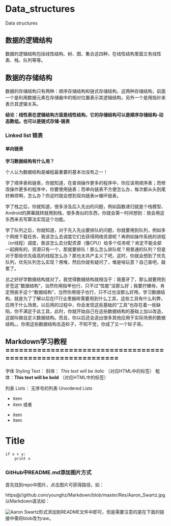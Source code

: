 # Data_structures
Data structures


## 数据的逻辑结构
数据的逻辑结构包括线性结构、树、图、集合这四种，在线性结构里面又有线性表、栈、队列等等。

## 数据的存储结构
数据的存储结构只有两种：顺序存储结构和链式存储结构，这两种存储结构，前面一个是利用数据元素在存储器中的相对位置表示其逻辑结构，另外一个是用指针来表示其逻辑关系。

**结论：线性表在逻辑结构方面是线性结构，它的存储结构可以是顺序存储结构-动态数组。也可以是链式存储-链表**

### Linked list 链表


#### 单向链表



**学习数据结构有什么用？**

个人认为数据结构是编程最重要的基本功没有之一！

学了顺序表和链表，你就知道，在查询操作更多的程序中，你应该用顺序表；而修改操作更多的程序中，你要使用链表；而单向链表不方便怎么办，每次都从头到尾好麻烦啊，怎么办？你这时就会想到双向链表or循环链表。

学了栈之后，你就知道，很多涉及后入先出的问题，例如函数递归就是个栈模型、Android的屏幕跳转就用到栈，很多类似的东西，你就会第一时间想到：我会用这东西来去写算法实现这个功能。

学了队列之后，你就知道，对于先入先出要排队的问题，你就要用到队列，例如多个网络下载任务，我该怎么去调度它们去获得网络资源呢？再例如操作系统的进程（or线程）调度，我该怎么去分配资源（像CPU）给多个任务呢？肯定不能全部一起拥有的，资源只有一个，那就要排队！那么怎么排队呢？用普通的队列？但是对于那些优先级高的线程怎么办？那也太共产主义了吧，这时，你就会想到了优先队列，优先队列怎么实现？用堆，然后你就有疑问了，堆是啥玩意？自己查吧，敲累了。

总之好好学数据结构就对了。我觉得数据结构就相当于：我塞牙了，那么就要用到牙签这“数据结构”，当然你用指甲也行，只不过“性能”没那么好；我要拧螺母，肯定用扳手这个“数据结构”，当然你用钳子也行，只不过也没那么好用。学习数据结构，就是为了了解以后在IT行业里搬砖需要用到什么工具，这些工具有什么利弊，应用于什么场景。以后用的过程中，你会发现这些基础的“工具”也存在着一些缺陷，你不满足于此工具，此时，你就开始自己在这些数据结构的基础上加以改造，这就叫做自定义数据结构。而且，你以后还会造出很多其他应用于实际场景的数据结构。。你用这些数据结构去造轮子，不知不觉，你成了又一个轮子哥。




## Markdown学习教程============================================================

字体 Styling Text：
斜体： *This text will be italic*  （对应HTML中的标签）
粗体：**This text will be bold** （对应HTML中的标签）

列表 Lists：
无序号的列表 Unordered Lists
* item 
* item
或者
- item
- item

# Title
    if x > y:
        print x
		
		
### GitHub中README.md添加图片方式

首先找到repo中图片，点击图片可获得路径，如：

https@//github.com/younghz/Markdown/blob/master/Res/Aaron_Swartz.jpg
以Markdown语法如：

![Aaron Swartz](https://github.com/younghz/Markdown/raw/master/Res/Aaron_Swartz.jpg)形式添加到README文件中即可，但是需要注意的是在下面的链接中需将blob改为raw。

		
		